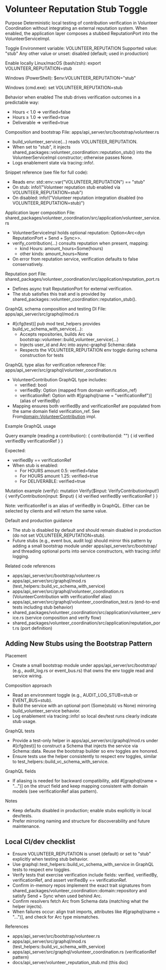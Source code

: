 # Volunteer Reputation Stub Toggle

Purpose
Deterministic local testing of contribution verification in Volunteer Coordination without integrating an external reputation system. When enabled, the application layer composes a stubbed ReputationPort into the VolunteerServiceImpl.

Toggle
Environment variable: VOLUNTEER_REPUTATION
Supported value: "stub"
Any other value or unset: disabled (default; used in production)

Enable locally
Linux/macOS (bash/zsh):
export VOLUNTEER_REPUTATION=stub

Windows (PowerShell):
$env:VOLUNTEER_REPUTATION="stub"

Windows (cmd.exe):
set VOLUNTEER_REPUTATION=stub

Behavior when enabled
The stub drives verification outcomes in a predictable way:
- Hours < 1.0 => verified=false
- Hours ≥ 1.0 => verified=true
- Deliverable => verified=true

Composition and bootstrap
File: apps/api_server/src/bootstrap/volunteer.rs
- build_volunteer_service(...) reads VOLUNTEER_REPUTATION.
- When set to "stub", it injects shared_packages::volunteer_coordination::reputation_stub() into the VolunteerServiceImpl constructor; otherwise passes None.
- Logs enablement state via tracing::info!.

Snippet reference (see file for full code):
- Reads env: std::env::var("VOLUNTEER_REPUTATION") == "stub"
- On stub: info!("Volunteer reputation stub enabled via VOLUNTEER_REPUTATION=stub")
- On disabled: info!("Volunteer reputation integration disabled (no VOLUNTEER_REPUTATION=stub)")

Application layer composition
File: shared_packages/volunteer_coordination/src/application/volunteer_service.rs
- VolunteerServiceImpl holds optional reputation: Option<Arc<dyn ReputationPort + Send + Sync>>.
- verify_contribution(...) consults reputation when present, mapping:
  - kind Hours: amount_hours=Some(hours)
  - other kinds: amount_hours=None
- On error from reputation service, verification defaults to false conservatively.

Reputation port
File: shared_packages/volunteer_coordination/src/application/reputation_port.rs
- Defines async trait ReputationPort for external verification.
- The stub satisfies this trait and is provided by shared_packages::volunteer_coordination::reputation_stub().

GraphQL schema composition and testing DI
File: apps/api_server/src/graphql/mod.rs
- #[cfg(test)] pub mod test_helpers provides build_vc_schema_with_service(...):
  - Accepts repositories, builds Arc<VolunteerServiceImpl> via bootstrap::volunteer::build_volunteer_service(...)
  - Injects user_id and Arc<VolunteerServiceImpl> into async-graphql Schema::data
  - Respects the VOLUNTEER_REPUTATION env toggle during schema construction for tests

GraphQL type alias for verification reference
File: apps/api_server/src/graphql/volunteer_coordination.rs
- VolunteerContribution GraphQL type includes:
  - verified: bool
  - verifiedBy: Option<ID> (mapped from domain verification_ref)
  - verificationRef: Option<ID> with #[graphql(name = "verificationRef")] (alias of verifiedBy)
- Mapping ensures both verifiedBy and verificationRef are populated from the same domain field verification_ref. See From<domain::VolunteerContribution> impl.

Example GraphQL usage

Query example (reading a contribution):
{
  contribution(id: "<id>") {
    id
    verified
    verifiedBy
    verificationRef
  }
}

Expected:
- verifiedBy == verificationRef
- When stub is enabled:
  - For HOURS amount 0.5: verified=false
  - For HOURS amount 1.25: verified=true
  - For DELIVERABLE: verified=true

Mutation example (verify):
mutation Verify($input: VerifyContributionInput!) {
  verifyContribution(input: $input) {
    id
    verified
    verifiedBy
    verificationRef
  }
}

Note: verificationRef is an alias of verifiedBy in GraphQL. Either can be selected by clients and will return the same value.

Default and production guidance
- The stub is disabled by default and should remain disabled in production (do not set VOLUNTEER_REPUTATION=stub).
- Future stubs (e.g., event bus, audit log) should mirror this pattern by adding a small bootstrap module under apps/api_server/src/bootstrap/ and threading optional ports into service constructors, with tracing::info! logging.

Related code references
- apps/api_server/src/bootstrap/volunteer.rs
- apps/api_server/src/graphql/mod.rs (test_helpers::build_vc_schema_with_service)
- apps/api_server/src/graphql/volunteer_coordination.rs (VolunteerContribution with verificationRef alias)
- apps/api_server/src/graphql/volunteer_coordination_test.rs (end-to-end tests including stub behavior)
- shared_packages/volunteer_coordination/src/application/volunteer_service.rs (service composition and verify flow)
- shared_packages/volunteer_coordination/src/application/reputation_port.rs (port definition)

## Adding New Stubs using the Bootstrap Pattern

Placement
- Create a small bootstrap module under apps/api_server/src/bootstrap/ (e.g., audit_log.rs or event_bus.rs) that owns the env toggle read and service wiring.

Composition approach
- Read an environment toggle (e.g., AUDIT_LOG_STUB=stub or EVENT_BUS=stub).
- Build the service with an optional port (Some(stub) vs None) mirroring build_volunteer_service behavior.
- Log enablement via tracing::info! so local dev/test runs clearly indicate stub usage.

GraphQL tests
- Provide a test-only helper in apps/api_server/src/graphql/mod.rs under #[cfg(test)] to construct a Schema that injects the service via Schema::data. Reuse the bootstrap builder so env toggles are honored.
- Ensure tests use the helper consistently to respect env toggles, similar to test_helpers::build_vc_schema_with_service.

GraphQL fields
- If aliasing is needed for backward compatibility, add #[graphql(name = "...")] on the struct field and keep mapping consistent with domain models (see verificationRef alias pattern).

Notes
- Keep defaults disabled in production; enable stubs explicitly in local dev/tests.
- Prefer mirroring naming and structure for discoverability and future maintenance.

## Local CI/dev checklist
- Ensure VOLUNTEER_REPUTATION is unset (default) or set to "stub" explicitly when testing stub behavior.
- Use graphql::test_helpers::build_vc_schema_with_service in GraphQL tests to respect env toggles.
- Verify tests that exercise verification include fields: verified, verifiedBy, verificationRef, and assert verifiedBy == verificationRef.
- Confirm in-memory repos implement the exact trait signatures from shared_packages/volunteer_coordination::domain::repository and satisfy Send + Sync when used behind Arc<dyn Trait>.
- Confirm resolvers fetch Arc<VolunteerServiceImpl> from Schema data (matching what the helper injects).
- When failures occur: align trait imports, attributes like #[graphql(name = "...")], and check for Arc<VolunteerServiceImpl> type mismatches.

References
- apps/api_server/src/bootstrap/volunteer.rs
- apps/api_server/src/graphql/mod.rs (test_helpers::build_vc_schema_with_service)
- apps/api_server/src/graphql/volunteer_coordination.rs (verificationRef pattern)
- docs/api_server/volunteer_reputation_stub.md (this doc)